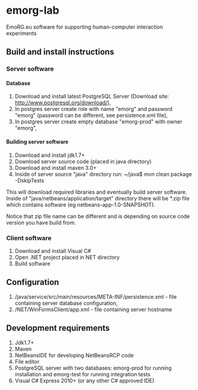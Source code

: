 # emorg-lab #
EmoRG.eu software for supporting human-computer interaction experiments

## Build and install instructions ##

### Server software ###

#### Database ####
1. Download and install latest PostgreSQL Server (Download site: http://www.postgresql.org/download/),
2. In postgres server create role with name "emorg" and password "emorg" (password can be different, see persistence.xml file),
3. In postgres server create empty database "emorg-prod" with owner "emorg",

#### Building server software ####
1. Download and install jdk1.7+
2. Download server source code (placed in java directory)
3. Download and install maven 3.0+
4. Inside of server source "java" directory run: ~/java$ mvn clean package -DskipTests

This will download required libraries and eventually build server software. Inside of "java/netbeans/application/target" directory
there will be *.zip file which contains software (eg netbeans-app-1.0-SNAPSHOT).

Notice that zip file name can be different and is depending on source code version you have build from.

### Client software ###
1. Download and install Visual C#
2. Open .NET project placed in NET directory
3. Build software 

## Configuration ##
1. /java/service/src/main/resources/META-INF/persistence.xml - file containing server database configuration,
2. /NET/WinFormsClient/app.xml - file containing server hostname

## Development requirements ##
1. Jdk1.7+
2. Maven
3. NetBeansIDE for developing NetBeansRCP code
4. File editor
5. PostgreSQL server with two databases: emorg-prod for running installation and emorg-test for running integration tests
6. Visual C# Express 2010+ (or any other C# approved IDE)
